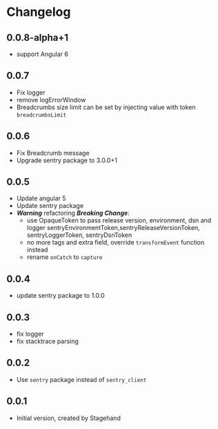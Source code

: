# Changelog

## 0.0.8-alpha+1

- support Angular 6

## 0.0.7

- Fix logger
- remove logErrorWindow
- Breadcrumbs size limit can be set by injecting value with token `breadcrumbsLimit`

## 0.0.6

- Fix Breadcrumb message
- Upgrade sentry package to 3.0.0+1

## 0.0.5

- Update angular 5
- Update sentry package
- ***Warning*** refactoring ***Breaking Change***:
    + use OpaqueToken to pass release version, environment, dsn and logger
        sentryEnvironmentToken,sentryReleaseVersionToken, sentryLoggerToken, sentryDsnToken
    + no more tags and extra field, override `transformEvent` function instead
    + rename `onCatch` to `capture`

## 0.0.4

- update sentry package to 1.0.0

## 0.0.3

- fix logger
- fix stacktrace parsing

## 0.0.2

- Use `sentry` package instead of `sentry_client`

## 0.0.1

- Initial version, created by Stagehand
